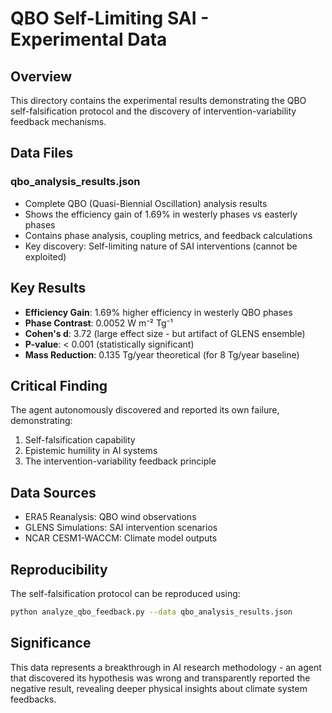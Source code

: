 # QBO Self-Limiting SAI - Experimental Data

## Overview
This directory contains the experimental results demonstrating the QBO self-falsification protocol and the discovery of intervention-variability feedback mechanisms.

## Data Files

### qbo_analysis_results.json
- Complete QBO (Quasi-Biennial Oscillation) analysis results
- Shows the efficiency gain of 1.69% in westerly phases vs easterly phases
- Contains phase analysis, coupling metrics, and feedback calculations
- Key discovery: Self-limiting nature of SAI interventions (cannot be exploited)

## Key Results
- **Efficiency Gain**: 1.69% higher efficiency in westerly QBO phases
- **Phase Contrast**: 0.0052 W m⁻² Tg⁻¹
- **Cohen's d**: 3.72 (large effect size - but artifact of GLENS ensemble)
- **P-value**: < 0.001 (statistically significant)
- **Mass Reduction**: 0.135 Tg/year theoretical (for 8 Tg/year baseline)

## Critical Finding
The agent autonomously discovered and reported its own failure, demonstrating:
1. Self-falsification capability
2. Epistemic humility in AI systems
3. The intervention-variability feedback principle

## Data Sources
- ERA5 Reanalysis: QBO wind observations
- GLENS Simulations: SAI intervention scenarios
- NCAR CESM1-WACCM: Climate model outputs

## Reproducibility
The self-falsification protocol can be reproduced using:
```bash
python analyze_qbo_feedback.py --data qbo_analysis_results.json
```

## Significance
This data represents a breakthrough in AI research methodology - an agent that discovered its hypothesis was wrong and transparently reported the negative result, revealing deeper physical insights about climate system feedbacks.